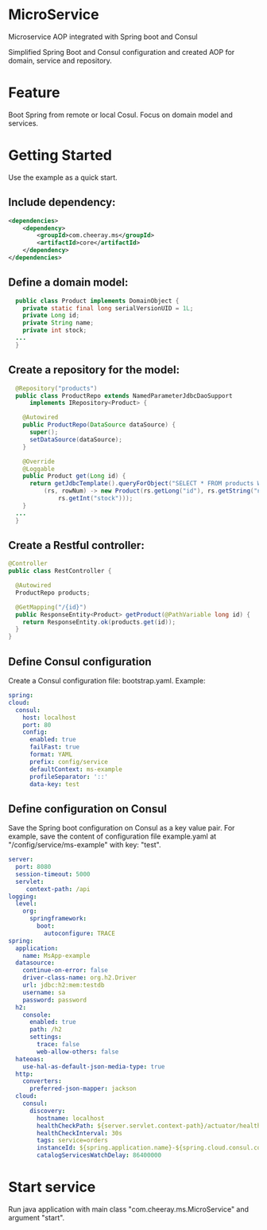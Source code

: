 # MicroService
Microservice AOP integrated with Spring boot and Consul

Simplified Spring Boot and Consul configuration and created AOP for domain, service and repository.


# Feature

Boot Spring from remote or local Cosul.
Focus on domain model and services.

# Getting Started
Use the example as a quick start.

## Include dependency:
```xml
<dependencies>
	<dependency>
		<groupId>com.cheeray.ms</groupId>
		<artifactId>core</artifactId>
	</dependency>
</dependencies>
```

## Define a domain model:
```java
  public class Product implements DomainObject {
    private static final long serialVersionUID = 1L;
    private Long id;
    private String name;
    private int stock;
  ...
  }
```
## Create a repository for the model:
```java
  @Repository("products")
  public class ProductRepo extends NamedParameterJdbcDaoSupport
      implements IRepository<Product> {

    @Autowired
    public ProductRepo(DataSource dataSource) {
      super();
      setDataSource(dataSource);
    }

    @Override
    @Loggable
    public Product get(Long id) {
      return getJdbcTemplate().queryForObject("SELECT * FROM products WHERE id=" + id,
          (rs, rowNum) -> new Product(rs.getLong("id"), rs.getString("name"),
              rs.getInt("stock")));
    }
  ...
  }
  ```
## Create a Restful controller:
  ```java
  @Controller
  public class RestController {

    @Autowired
    ProductRepo products;

    @GetMapping("/{id}")
    public ResponseEntity<Product> getProduct(@PathVariable long id) {
      return ResponseEntity.ok(products.get(id));
    }
  }
  ```
## Define Consul configuration
Create a Consul configuration file: bootstrap.yaml.
Example:
  ```yaml
spring:
  cloud:
    consul:
      host: localhost
      port: 80
      config:
        enabled: true
        failFast: true
        format: YAML
        prefix: config/service
        defaultContext: ms-example
        profileSeparator: '::'
        data-key: test
  ```

## Define configuration on Consul
Save the Spring boot configuration on Consul as a key value pair.
For example, save the content of configuration file example.yaml at "/config/service/ms-example" with key: "test".

```yaml
server:
  port: 8080 
  session-timeout: 5000
  servlet:
     context-path: /api
logging:
  level:
    org:
      springframework:
        boot:
          autoconfigure: TRACE
spring:
  application:
    name: MsApp-example
  datasource:
    continue-on-error: false
    driver-class-name: org.h2.Driver
    url: jdbc:h2:mem:testdb
    username: sa
    password: password
  h2:
    console:
      enabled: true
      path: /h2
      settings:
        trace: false
        web-allow-others: false
  hateoas:
    use-hal-as-default-json-media-type: true
  http:
    converters:
      preferred-json-mapper: jackson
  cloud:
    consul:
      discovery:
        hostname: localhost
        healthCheckPath: ${server.servlet.context-path}/actuator/health
        healthCheckInterval: 30s
        tags: service=orders
        instanceId: ${spring.application.name}-${spring.cloud.consul.config.data-key}
        catalogServicesWatchDelay: 86400000
  ```
# Start service
Run java application with main class "com.cheeray.ms.MicroService" and argument "start".
